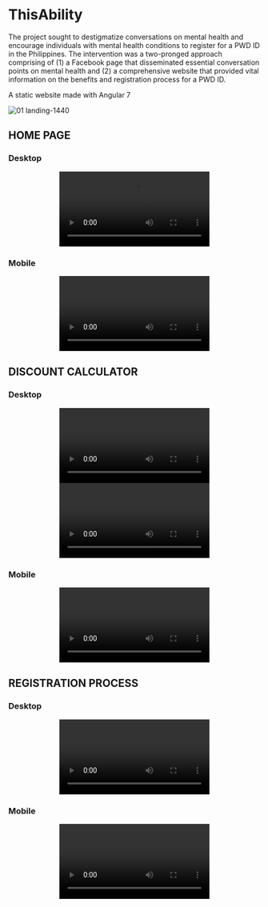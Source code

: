# ThisAbility

The project sought to destigmatize conversations on mental health and encourage individuals with mental health conditions to register for a PWD ID in the Philippines. The intervention was a two-pronged approach comprising of (1) a Facebook page that disseminated essential conversation points on mental health and (2) a comprehensive website that provided vital information on the benefits and registration process for a PWD ID.

A static website made with Angular 7

![01 landing-1440](https://user-images.githubusercontent.com/11829676/226808893-fa72ecc7-e8e5-4328-809f-d351d158b356.jpeg)

## HOME PAGE
### Desktop
<div align="center">
<video src="https://user-images.githubusercontent.com/11829676/226816001-26686247-e98d-48cd-99aa-3fa30e4378ac.mov">
</div>
  
### Mobile
<div align="center">
<video src="https://user-images.githubusercontent.com/11829676/226814276-de50362b-dad8-43b5-847f-db579fee0e21.mov">
  </div>
 
 
 
## DISCOUNT CALCULATOR
### Desktop
<div align="center">
<video src="https://user-images.githubusercontent.com/11829676/226815099-a5211d9a-176d-48d7-9802-2e76f2843262.mov">
  </div>


<div align="center">
<video src="https://user-images.githubusercontent.com/11829676/226815427-911a1224-c725-4bb3-8db6-189760a75f79.mov">
  </div>

### Mobile
<div align="center">
<video src="https://user-images.githubusercontent.com/11829676/226814323-63d81621-7d81-4b5d-b321-7899bc7c8cd4.mov">
  </div>


## REGISTRATION PROCESS
### Desktop
<div align="center">
<video src="https://user-images.githubusercontent.com/11829676/226816072-0efc5191-a293-48a6-83a5-36b0953df240.mov">
  </div>

### Mobile
<div align="center">
<video src="https://user-images.githubusercontent.com/11829676/226814872-c8b4420a-a81d-4a75-b77e-e903a82bf327.mov">
  </div>

